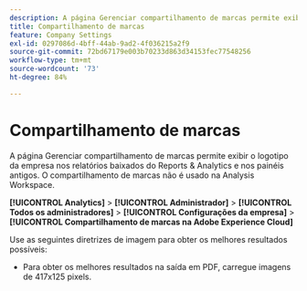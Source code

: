 ```yaml
---
description: A página Gerenciar compartilhamento de marcas permite exibir o logotipo de sua empresa nos relatórios baixados.
title: Compartilhamento de marcas
feature: Company Settings
exl-id: 0297086d-4bff-44ab-9ad2-4f036215a2f9
source-git-commit: 72bd67179e003b70233d863d34153fec77548256
workflow-type: tm+mt
source-wordcount: '73'
ht-degree: 84%

---
```


# Compartilhamento de marcas

A página Gerenciar compartilhamento de marcas permite exibir o logotipo da empresa nos relatórios baixados do Reports &amp; Analytics e nos painéis antigos. O compartilhamento de marcas não é usado na Analysis Workspace.

**[!UICONTROL Analytics]** > **[!UICONTROL Administrador]** > **[!UICONTROL Todos os administradores]** > **[!UICONTROL Configurações da empresa]** > **[!UICONTROL Compartilhamento de marcas na Adobe Experience Cloud]**

Use as seguintes diretrizes de imagem para obter os melhores resultados possíveis:

* Para obter os melhores resultados na saída em PDF, carregue imagens de 417x125 pixels.
